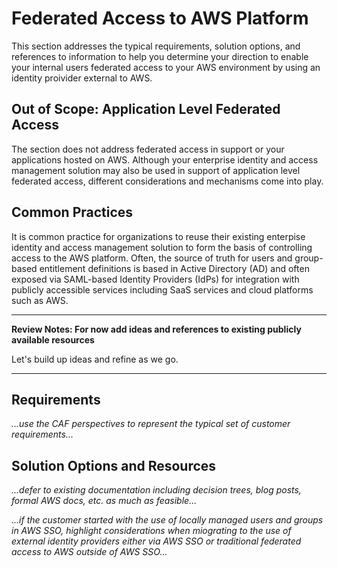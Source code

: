 # Federated Access to AWS Platform

This section addresses the typical requirements, solution options, and references to information to help you determine your direction to enable your internal users federated access to your AWS environment by using an identity proivider external to AWS. 

## Out of Scope: Application Level Federated Access

The section does not address federated access in support or your applications hosted on AWS. Although your enterprise identity and access management solution may also be used in support of application level federated access, different considerations and mechanisms come into play.

## Common Practices
It is common practice for organizations to reuse their existing enterpise identity and access management solution to form the basis of controlling access to the AWS platform.  Often, the source of truth for users and group-based entitlement definitions is based in Active Directory (AD) and often exposed via SAML-based Identity Providers (IdPs) for integration with publicly accessible services including SaaS services and cloud platforms such as AWS.

---
**Review Notes: For now add ideas and references to existing publicly available resources**

Let's build up ideas and refine as we go.

---

## Requirements

*...use the CAF perspectives to represent the typical set of customer requirements...*

## Solution Options and Resources

*...defer to existing documentation including decision trees, blog posts, formal AWS docs, etc. as much as feasible...*

*...if the customer started with the use of locally managed users and groups in AWS SSO, highlight considerations when miograting to the use of external identity providers either via AWS SSO or traditional federated access to AWS outside of AWS SSO...*
